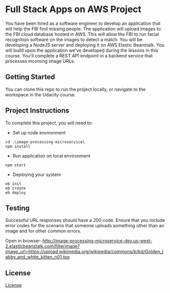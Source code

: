 # Full Stack Apps on AWS Project

You have been hired as a software engineer to develop an application that will help the FBI find missing people.  The application will upload images to the FBI cloud database hosted in AWS. This will allow the FBI to run facial recognition software on the images to detect a match. You will be developing a NodeJS server and deploying it on AWS Elastic Beanstalk. 
You will build upon the application we've developed during the lessons in this course. You'll complete a REST API endpoint in a backend service that processes incoming image URLs.

## Getting Started

You can clone this repo to run the project locally, or navigate to the workspace in the Udacity course.

## Project Instructions

To complete this project, you will need to:

* Set up node environment
```shell
cd .\image-processing-microservice\
npm install
```

* Run application on local environment
```shell
npm start
```

* Deploying your system
```shell
eb init
eb create
eb deploy
```

## Testing

Successful URL responses should have a 200 code. Ensure that you include error codes for the scenario that someone uploads something other than an image and for other common errors.

Open in browser:
http://image-processing-microservice-dev.us-west-2.elasticbeanstalk.com/filterimage?image_url=https://upload.wikimedia.org/wikipedia/commons/b/bd/Golden_tabby_and_white_kitten_n01.jpg

## License

[License](LICENSE.txt)
